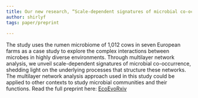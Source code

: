 ```yaml
---
title: Our new research, “Scale-dependent signatures of microbial co-occurrence revealed via multilayer network analysis”, is now available on EcoEvoRxiv!
author: shirlyf
tags: paper/preprint
  
---
```


<!--
 - preprint
  - ecological networks
  - Microbiome
  -->
  
The study uses the rumen microbiome of 1,012 cows in seven European farms as a case study to explore the complex interactions between microbes in highly diverse environments. Through multilayer network analysis, we unveil scale-dependent signatures of microbial co-occurrence, shedding light on the underlying processes that structure these networks. The multilayer network analysis approach used in this study could be applied to other contexts to study microbial communities and their functions. Read the full preprint here: [EcoEvoRxiv](https://ecoevorxiv.org/repository/view/6192/)
